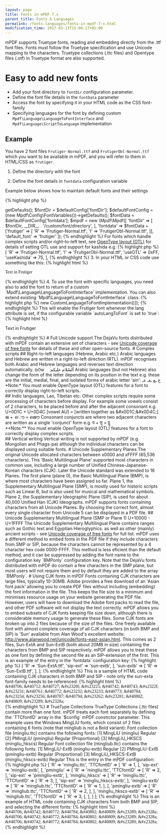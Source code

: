 ```yaml
---
layout: page
title: Fonts in mPDF 7.x
parent_title: Fonts & Languages
permalink: /fonts-languages/fonts-in-mpdf-7-x.html
modification_time: 2017-03-13T15:06:17+01:00
---
```


mPDF supports Truetype fonts, reading and embedding directly from the .ttf font files. Fonts must follow the Truetype
specification and use Unicode mapping to the characters. Truetype collections (.ttc files) and Opentype files (.otf)
in Truetype format are also supported.

# Easy to add new fonts

- Add your font directory to `fontDir` configuration parameter.
- Define the font file details in the `fontData` parameter
- Access the font by specifying it in your HTML code as the CSS font-family
- Specifying languages for the font by defining custom `Mpdf\Language\LanguageToFontInterface`
and `Mpdf\Language\ScriptToLanguage` implementation

## Example

You have 2 font files `Frutiger-Normal.ttf` and `FrutigerObl-Normal.ttf` which you want to be available in mPDF,
and you will refer to them in HTML/CSS as `frutiger`.

1. Define the directory with the font

2. Define the font details in `fontdata` configuration variable

Example below shows how to maintain default fonts and their settings

{% highlight php %}
<?php

$defaultConfig = (new Mpdf\Config\ConfigVariables())->getDefaults();
$fontDir = $defaultConfig['fontDir'];

$defaultFontConfig = (new Mpdf\Config\FontVariables())->getDefaults();
$fontData = $defaultFontConfig['fontdata'];

$mpdf = new \Mpdf\Mpdf([
  'fontDir' => [
    $fontDir,
    __DIR__ . '/custom/font/directory',
  ],
  'fontdata' => $fontData + ['frutiger' => [
    'R' => 'Frutiger-Normal.ttf',
    'I' => 'FrutigerObl-Normal.ttf',
  ]],
  'default_font' => 'frutiger'
]);

{% endhighlight %}

For fonts which handle complex scripts and/or right-to-left text, see
<a href="{{ "/fonts-languages/opentype-layout-otl.html" | prepend: site.baseurl }}">OpenType layout (OTL)</a> for
details of setting OTL use and support for kashida e.g.

{% highlight php %}
<?php

   'frutiger' => [
    'R' => 'Frutiger-Normal.ttf',
    'I' => 'FrutigerObl-Normal.ttf',
    'useOTL' => 0xFF,
    'useKashida' => 75,
  ],
{% endhighlight %}

3. In your HTML or CSS code use something like this:

{% highlight html %}

<p style="font-family: frutiger">Text in Frutiger</p>

{% endhighlight %}

4. To use the font with specific languages, you need also to add the font to return of a custom
`Mpdf\Language\LanguageToFontInterface` implementation.

You can also extend existing `Mpdf\Language\LanguageToFontInterface` class.

{% highlight php %}
<?php

class CustomLanguageToFontImplementation extends \Mpdf\Language\LanguageToFontInterface implements \Mpdf\Language\LanguageToFontInterface
{

  public function getLanguageOptions($llcc, $adobeCJK)
  {
    if ($llcc === 'th') {
      return [false, 'frutiger']; // for thai language, font is not core suitable and the font is Frutiger
    }

    return parent::getLanguageOptions($llcc, $adobeCJK);
  }

}

$mpdf = new \Mpdf\Mpdf(['languageToFont' => new CustomLanguageToFontImplementation()]);

{% endhighlight %}

This will enable the Frutiger font whenever the lang attribute is set, if the configurable variable `autoLangToFont` is set to `true`:

{% highlight html %}

<p lang="th">Text in Frutiger</p>

{% endhighlight %}

# Full Unicode support

The DejaVu fonts distributed with mPDF contain an extensive set of characters - see
<a href="{{ "/reference/codepages-glyphs/unicode-coverage-of-free-fonts.html" | prepend: site.baseurl }}">Unicode
coverage of free fonts</a> for details of these and other open-source fonts.

# Complex scripts

## Right-to-left languages (Hebrew, Arabic etc.)

Arabic languages and Hebrew are written in a right-to-left direction (RTL). mPDF recognises both Arabic and
Hebrew languages and reverses text direction automatically.

ألسّلام عليكم     שלום

Arabic languages (but not Hebrew) also change the form of the letter depending on its position in the text e.g.
these are the initial, medial, final, and isolated forms of arabic letter 'ain':

ع ـع ـعـ عـ

<div class="alert alert-info" role="alert" markdown="1">
  *Note:* You must enable OpenType layout (OTL) features for a font to correctly display right-to-left scripts.
</div>

## Indic languages, Lao, Tibetan etc.

Other complex scripts require some processing of characters before display. For example some vowels consist of 2
characters, to be placed before and after the adjacent consonant e.g.

U+0D1C + U+0D4C [vowel AU] = [written together as &amp;#x0D1C;&amp;#x0D4C;]

ജ + ൌ = ജൌ

Consonant conjuncts are where two adjacent characters are written as a single 'conjunct' form e.g.

प + ॡ = पॣ

<div class="alert alert-info" role="alert" markdown="1">
  **Note:** You must enable OpenType layout (OTL) features for a font to correctly display complex scripts.
</div>

## Vertical writing

Vertical writing is not supported by mPDF (e.g. Mongolian and Phags-pa) although the individual characters
can be displayed using suitable fonts.

# Unicode Supplementary Planes

The original Unicode allocated characters between x0000 and xFFFF (65,536 characters). This 'Basic Multilingual Plane'
supported most characters in common use, including a large number of Unified Chinese-Japanese-Korean characters (CJK).
Later the Unicode standard was extended to 16 Planes.

The first plane (plane 0), the Basic Multilingual Plane (BMP), is where most characters have been assigned so far.

Plane 1, the Supplementary Multilingual Plane (SMP), is mostly used for historic scripts such as Linear B, but is also
used for musical and mathematical symbols.

Plane 2, the Supplementary Ideographic Plane (SIP), is used for about 40,000 Unified Han (CJK) Ideographs.

mPDF supports fonts containing characters from all Unicode Planes. By choosing the correct font, almost every single
character from Unicode 5 can be displayed in a PDF file.

## Unicode Supplementary Multilingual Plane (SMP or Plane 1) U+10000 - U+1FFFF

The Unicode Supplementary Multilingual Plane contains ranges such as Gothic text and Egyptian Hieroglyphics. as well as
other (mainly) ancient scripts - see
<a href="{{ "/reference/codepages-glyphs/unicode-coverage-of-free-fonts.html" | prepend: site.baseurl }}">Unicode
coverage of free fonts</a> for full list.

mPDF uses a different method to embed fonts in the PDF file if they include characters from SMP or SIP, because the
characters cannot be represented by a 4 character hex code 0000-FFFF. This method is less eficient than the default
method, and it can be suppressed by adding the font name to the configuration key `BMPonly` configuration key.

Note that the DejaVu fonts  distributed with mPDF do contain a few characters in the SMP plane, but most users will
not require them and by default they are added to the array `BMPonly`.

# Using CJK fonts in mPDF

Fonts containing CJK characters are large files, typically 10-30MB. Adobe provides a free download of an
'Asian font pack' allowing you to create PDF files without including (embedding) the font information in the file.
This keeps the file size to a minimum and minimises resource usage on your website generating the PDF file. However,
users will have to download the Adobe font packs to read the file, and other PDF software will not
display the text correctly.

mPDF allows you to embed subsets of CJK fonts keeping file size down, although there is considerable memory usage
to generate these files.

Some CJK fonts are broken up into 2 files because of the size of the files. One freely available font with almost
complete coverage of all CJK characters (in both BMP and SIP) is 'Sun' available from Alan Wood's excellent website:
<a href="http://www.alanwood.net/unicode/fonts-east-asian.html">http://www.alanwood.net/unicode/fonts-east-asian.html</a>.
This comes as 2 files, Sun-ExtA and Sun-ExtB (both about 20MB in size) containing the characters from
BMP and SIP respectively.

mPDF allows you to treat these as one font by defining the second file as an SIP-extension of the first.

This is an example of the entry in the `fontdata` configuration key:

{% highlight php %}
<?php

'fontdata' = [
  'sun-exta' => [
    'R' => 'Sun-ExtA.ttf',
    'sip-ext' => 'sun-extb',
  ],
  'sun-extb' => [
    'R' => 'Sun-ExtB.ttf',
  ],
];
{% endhighlight %}

This is a sample of HTML code containing CJK characters in both BMP and SIP - note only the sun-exta font-family
needs to be referenced:

{% highlight html %}
<div style="font-family:sun-extA;"> &amp;#40706; &amp;#40712; &amp;#40727; &amp;#x2320f; &amp;#x23225; &amp;#40742; &amp;#40743; &amp;#x2322f; &amp;#x23231; &amp;#40761; &amp;#40772; &amp;#x23232; &amp;#x23233; &amp;#40773; &amp;#40784; &amp;#x23234; &amp;#x23256; &amp;#40787; &amp;#40794; &amp;#x23262; &amp;#x23281; &amp;#40802; &amp;#40809; &amp;#x23289; &amp;#x2328a; </div>
{% endhighlight %}

# TrueType Collections

TrueType Collections (.ttc files) contain more than one font. mPDF treats each font separately by defining the
`TTCfontID` array in the `$config` mPDF constrctor parameter.

This example uses the Windows MingLiU fonts, which consist of 2 files containing 6 fonts (note that mingliub is not
a Bold variant):

Font collection file (<span class="filename">mingliu.ttc</span>) contains the following fonts:

[1] MingLiU (mingliu) Regular

[2] PMingLiU (pmingliu) Regular (Proportional)

[3] MingLiU_HKSCS (mingliu_hkscs) Regular

Font collection file (<span class="filename">mingliub.ttc</span>) contains the following fonts:

[1] MingLiU-ExtB (mingliu-extb) Regular

[2] PMingLiU-ExtB (pmingliu-extb) Regular (Proportional)

[3] MingLiU_HKSCS-ExtB (mingliu_hkscs-extb) Regular

This is the entry in the mPDF configuration:

{% highlight php %}
<?php

$config = [
  'fontdata' = [

    'mingliu' => [
      'R' => 'mingliu.ttc',
      'TTCfontID' => [
        'R' => 1,
      ],
      'sip-ext' => 'mingliu-extb',
    ],
    'pmingliu' => [
      'R' => 'mingliu.ttc',
      'TTCfontID' => [
        'R' => 2,
      ],
      'sip-ext' => 'pmingliu-extb',
    ],
    'mingliu_hkscs' => [
      'R' => 'mingliu.ttc',
      'TTCfontID' => [
        'R' => 3,
      ],
      'sip-ext' => 'mingliu_hkscs-extb',
    ],
    'mingliu-extb' => [
      'R' => 'mingliub.ttc',
      'TTCfontID' => [
        'R' => 1,
      ],
    ],
    'pmingliu-extb' => [
      'R' => 'mingliub.ttc',
      'TTCfontID' => [
        'R' => 2,
      ],
    ],
    'mingliu_hkscs-extb' => [
      'R' => 'mingliub.ttc',
      'TTCfontID' => [
        'R' => 3,
      ],
    ],
  ]
];
{% endhighlight %}

This is an example of HTML code containing CJK characters from both BMP and SIP, and selecting the different fonts:

{% highlight html %}
<div style="font-family:mingliu;"> &amp;#40706; &amp;#40742; &amp;#40772; &amp;#40784; &amp;#40802; &amp;#40809; &amp;#x23289; &amp;#x2328a; </div>

<div style="font-family:mingliu_hkscs;"> &amp;#40706; &amp;#40742; &amp;#40772; &amp;#40784; &amp;#40802; &amp;#40809; &amp;#x23289; &amp;#x2328a; </div>

<div style="font-family:pmingliu;"> &amp;#40706; &amp;#40742; &amp;#40772; &amp;#40784; &amp;#40802; &amp;#40809; &amp;#x23289; &amp;#x2328a; </div>
{% endhighlight %}

